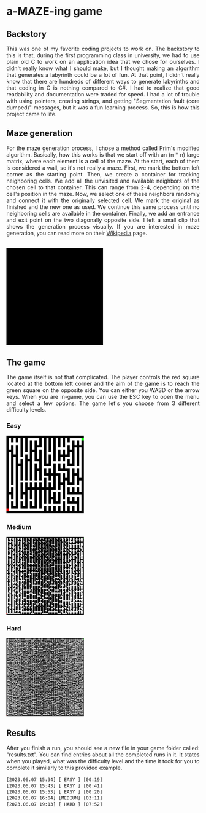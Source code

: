# a-MAZE-ing game

## Backstory
<p align="justify">This was one of my favorite coding projects to work on. The backstory to this is that, during the first programming class in university, we had to use plain old C to work on an application idea that we chose for ourselves. I didn't really know what I should make, but I thought making an algorithm that generates a labyrinth could be a lot of fun. At that point, I didn't really know that there are hundreds of different ways to generate labyrinths and that coding in C is nothing compared to C#. I had to realize that good readability and documentation were traded for speed. I had a lot of trouble with using pointers, creating strings, and getting "Segmentation fault (core dumped)" messages, but it was a fun learning process. So, this is how this project came to life.</p>

## Maze generation
<p align="justify">For the maze generation process, I chose a method called Prim's modified algorithm. Basically, how this works is that we start off with an (n * n) large matrix, where each element is a cell of the maze. At the start, each of them is considered a wall, so it's not really a maze. First, we mark the bottom left corner as the starting point. Then, we create a container for tracking neighboring cells. We add all the unvisited and available neighbors of the chosen cell to that container. This can range from 2-4, depending on the cell's position in the maze. Now, we select one of these neighbors randomly and connect it with the originally selected cell. We mark the original as finished and the new one as used. We continue this same process until no neighboring cells are available in the container. Finally, we add an entrance and exit point on the two diagonally opposite side. I left a small clip that shows the generation process visually. If you are interested in maze generation, you can read more on their <a href="https://en.wikipedia.org/wiki/Maze_generation_algorithm">Wikipedia</a> page.</p>
</br>
<img alt="Generation" src="MazeGame/generation.gif" width="50%" height="50%"/>

## The game
<p align="justify">The game itself is not that complicated. The player controls the red square located at the bottom left corner and the aim of the game is to reach the green square on the opposite side. You can either you WASD or the arrow keys. When you are in-game, you can use the ESC key to open the menu and select a few options. The game let's you choose from 3 different difficulty levels.</p>

### Easy
<img alt="easy" src="MazeGame/easy.png" width="40%" height="40%"/>

### Medium
<img alt="medium" src="MazeGame/medium.png" width="40%" height="40%"/>

### Hard
<img alt="hard" src="MazeGame/hard.png" width="40%" height="40%"/>

## Results
<p align="justify">After you finish a run, you should see a new file in your game folder called: "results.txt". You can find entries about all the completed runs in it. It states when you played, what was the difficulty level and the time it took for you to complete it similarly to this provided example.</p>

```
[2023.06.07 15:34] [ EASY ] [00:19]
[2023.06.07 15:43] [ EASY ] [00:41]
[2023.06.07 15:53] [ EASY ] [00:20]
[2023.06.07 16:04] [MEDIUM] [03:11]
[2023.06.07 19:13] [ HARD ] [07:52]
```
